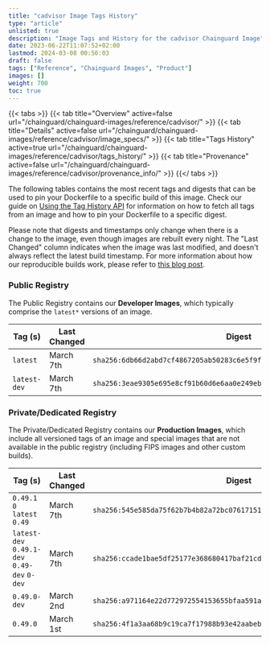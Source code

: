 ```yaml
---
title: "cadvisor Image Tags History"
type: "article"
unlisted: true
description: "Image Tags and History for the cadvisor Chainguard Image"
date: 2023-06-22T11:07:52+02:00
lastmod: 2024-03-08 00:56:03
draft: false
tags: ["Reference", "Chainguard Images", "Product"]
images: []
weight: 700
toc: true
---
```


{{< tabs >}}
{{< tab title="Overview" active=false url="/chainguard/chainguard-images/reference/cadvisor/" >}}
{{< tab title="Details" active=false url="/chainguard/chainguard-images/reference/cadvisor/image_specs/" >}}
{{< tab title="Tags History" active=true url="/chainguard/chainguard-images/reference/cadvisor/tags_history/" >}}
{{< tab title="Provenance" active=false url="/chainguard/chainguard-images/reference/cadvisor/provenance_info/" >}}
{{</ tabs >}}

The following tables contains the most recent tags and digests that can be used to pin your Dockerfile to a specific build of this image. Check our guide on [Using the Tag History API](/chainguard/chainguard-images/using-the-tag-history-api/) for information on how to fetch all tags from an image and how to pin your Dockerfile to a specific digest.

Please note that digests and timestamps only change when there is a change to the image, even though images are rebuilt every night. The "Last Changed" column indicates when the image was last modified, and doesn't always reflect the latest build timestamp. For more information about how our reproducible builds work, please refer to [this blog post](https://www.chainguard.dev/unchained/reproducing-chainguards-reproducible-image-builds).

### Public Registry
The Public Registry contains our **Developer Images**, which typically comprise the `latest*` versions of an image.

| Tag (s)       | Last Changed | Digest                                                                    |
|---------------|--------------|---------------------------------------------------------------------------|
|  `latest`     | March 7th    | `sha256:6db66d2abd7cf4867205ab50283c6e5f9f786adf4d87f37287e7c9e42d114b2b` |
|  `latest-dev` | March 7th    | `sha256:3eae9305e695e8cf91b60d6e6aa0e249ebb90bdca4335dcd81bcb13929c4579a` |


### Private/Dedicated Registry
The Private/Dedicated Registry contains our **Production Images**, which include all versioned tags of an image and special images that are not available in the public registry (including FIPS images and other custom builds).

| Tag (s)                                       | Last Changed | Digest                                                                    |
|-----------------------------------------------|--------------|---------------------------------------------------------------------------|
|  `0.49.1` `0` `latest` `0.49`                 | March 7th    | `sha256:545e585da75f62b7b4b82a72bc076171510261126e8a45559c0bfa239ba6d504` |
|  `latest-dev` `0.49.1-dev` `0.49-dev` `0-dev` | March 7th    | `sha256:ccade1bae5df25177e368680417baf21cd1a133f3e4b2f54edd707a6c5e79d19` |
|  `0.49.0-dev`                                 | March 2nd    | `sha256:a971164e22d772972554153655bfaa591ad5298a2b29493bbb4a870129f88ba6` |
|  `0.49.0`                                     | March 1st    | `sha256:4f1a3aa68b9c19ca7f17988b93e42aabeb2a7e6ec36aa1e79b7185bb1a32877a` |

